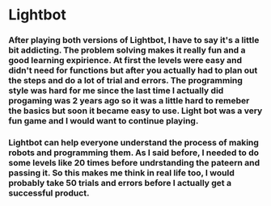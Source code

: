 # Lightbot
### After playing both versions of Lightbot, I have to say it's a little bit addicting. The problem solving makes it really fun and a good learning expirience. At first the levels were easy and didn't need for functions but after you actually had to plan out the steps and do a lot of trial and errors. The programming style was hard for me since the last time I actually did progaming was 2 years ago so it was a little hard to remeber the basics but soon it became easy to use. Light bot was a very fun game and I would want to continue playing. 
### Lightbot can help everyone understand the process of making robots and programming them. As I said before, I needed to do some levels like 20 times before undrstanding the pateern and passing it. So this makes me think in real life too, I would probably take 50 trials and errors before I actually get a successful product.   
